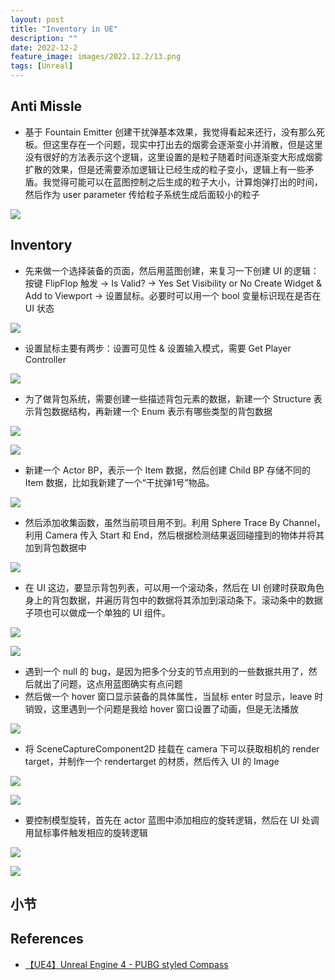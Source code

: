 ```yaml
---
layout: post
title: "Inventory in UE"
description: ""
date: 2022-12-2
feature_image: images/2022.12.2/13.png
tags: [Unreal]
---
```


<!--more-->

## Anti Missle

- 基于 Fountain Emitter 创建干扰弹基本效果，我觉得看起来还行，没有那么死板。但这里存在一个问题，现实中打出去的烟雾会逐渐变小并消散，但是这里没有很好的方法表示这个逻辑，这里设置的是粒子随着时间逐渐变大形成烟雾扩散的效果，但是还需要添加逻辑让已经生成的粒子变小，逻辑上有一些矛盾。我觉得可能可以在蓝图控制之后生成的粒子大小，计算炮弹打出的时间，然后作为 user parameter 传给粒子系统生成后面较小的粒子

![](../images/2022.12.2/0.png)

## Inventory

- 先来做一个选择装备的页面，然后用蓝图创建，来复习一下创建 UI 的逻辑：按键 FlipFlop 触发 -> Is Valid? -> Yes Set Visibility or No Create Widget & Add to Viewport -> 设置鼠标。必要时可以用一个 bool 变量标识现在是否在 UI 状态

![](../images/2022.12.2/1.png)

- 设置鼠标主要有两步：设置可见性 & 设置输入模式，需要 Get Player Controller

![](../images/2022.12.2/2.png)

- 为了做背包系统，需要创建一些描述背包元素的数据，新建一个 Structure 表示背包数据结构，再新建一个 Enum 表示有哪些类型的背包数据

![](../images/2022.12.2/3.png)

![](../images/2022.12.2/4.png)

- 新建一个 Actor BP，表示一个 Item 数据，然后创建 Child BP 存储不同的 Item 数据，比如我新建了一个“干扰弹1号”物品。

![](../images/2022.12.2/5.png)

- 然后添加收集函数，虽然当前项目用不到。利用 Sphere Trace By Channel，利用 Camera 传入 Start 和 End，然后根据检测结果返回碰撞到的物体并将其加到背包数据中

![](../images/2022.12.2/6.png)

- 在 UI 这边，要显示背包列表，可以用一个滚动条，然后在 UI 创建时获取角色身上的背包数据，并遍历背包中的数据将其添加到滚动条下。滚动条中的数据子项也可以做成一个单独的 UI 组件。

![](../images/2022.12.2/7.png)

![](../images/2022.12.2/8.png)


- 遇到一个 null 的 bug，是因为把多个分支的节点用到的一些数据共用了，然后就出了问题，这点用蓝图确实有点问题
- 然后做一个 hover 窗口显示装备的具体属性，当鼠标 enter 时显示，leave 时销毁，这里遇到一个问题是我给 hover 窗口设置了动画，但是无法播放

![](../images/2022.12.2/9.png)

- 将 SceneCaptureComponent2D 挂载在 camera 下可以获取相机的 render target，并制作一个 rendertarget 的材质，然后传入 UI 的 Image 

![](../images/2022.12.2/10.png)

![](../images/2022.12.2/11.png)

- 要控制模型旋转，首先在 actor 蓝图中添加相应的旋转逻辑，然后在 UI 处调用鼠标事件触发相应的旋转逻辑

![](../images/2022.12.2/12.png)

![](../images/2022.12.2/13.png)





## 小节



## References

- [【UE4】Unreal Engine 4 - PUBG styled Compass](https://www.bilibili.com/video/BV1Xs411w7zo)